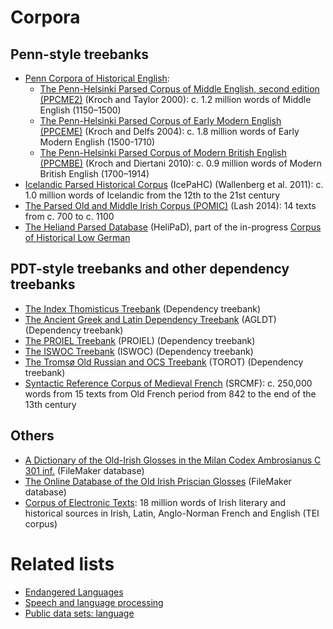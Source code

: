# Corpora

## Penn-style treebanks

* [Penn Corpora of Historical English](https://www.ling.upenn.edu/hist-corpora/):
  * [The Penn-Helsinki Parsed Corpus of Middle English, second edition (PPCME2)](http://www.helsinki.fi/varieng/CoRD/corpora/PPCME2/) (Kroch and Taylor 2000): c. 1.2 million words of Middle English (1150–1500)
  * [The Penn-Helsinki Parsed Corpus of Early Modern English (PPCEME)](http://www.helsinki.fi/varieng/CoRD/corpora/PPCEME/) (Kroch and Delfs 2004): c. 1.8 million words of Early Modern English (1500-1710)
  * [The Penn-Helsinki Parsed Corpus of Modern British English (PPCMBE)](http://www.helsinki.fi/varieng/CoRD/corpora/PPCMBE/) (Kroch and Diertani 2010): c. 0.9 million words of Modern British English (1700–1914)
* [Icelandic Parsed Historical Corpus](http://www.linguist.is/icelandic_treebank/) (IcePaHC) (Wallenberg et al. 2011): c. 1.0 million words of Icelandic from the 12th to the 21st century
* [The Parsed Old and Middle Irish Corpus (POMIC)](https://www.dias.ie/celt/celt-publications-2/celt-the-parsed-old-and-middle-irish-corpus-pomic/) (Lash 2014): 14 texts from c. 700 to c. 1100
* [The Heliand Parsed Database](http://www.chlg.ac.uk/helipad/) (HeliPaD), part of the in-progress [Corpus of Historical Low German](http://www.chlg.ac.uk/)

## PDT-style treebanks and other dependency treebanks

* [The Index Thomisticus Treebank](http://itreebank.marginalia.it/) (Dependency treebank)
* [The Ancient Greek and Latin Dependency Treebank](https://perseusdl.github.io/treebank_data/) (AGLDT) (Dependency treebank)
* [The PROIEL Treebank](http://proiel.github.io) (PROIEL) (Dependency treebank)
* [The ISWOC Treebank](http://iswoc.github.io/) (ISWOC) (Dependency treebank)
* [The Tromsø Old Russian and OCS Treebank](http://torottreebank.github.io/) (TOROT) (Dependency treebank)
* [Syntactic Reference Corpus of Medieval French](http://srcmf.org/index.html) (SRCMF): c. 250,000 words from 15 texts from Old French period from 842 to the end of the 13th century

## Others

* [A Dictionary of the Old-Irish Glosses in the Milan Codex Ambrosianus C 301 inf.](http://www.univie.ac.at/indogermanistik/milan_glosses.htm) (FileMaker database)
* [The Online Database of the Old Irish Priscian Glosses](http://www.univie.ac.at/indogermanistik/priscian/) (FileMaker database)
* [Corpus of Electronic Texts](https://www.ucc.ie/celt/): 18 million words of Irish literary and historical sources in Irish, Latin, Anglo-Norman French and English (TEI corpus)

# Related lists

* [Endangered Languages](https://github.com/RichardLitt/endangered-languages)
* [Speech and language processing](https://github.com/edobashira/speech-language-processing)
* [Public data sets: language](https://github.com/caesar0301/awesome-public-datasets#natural-language)
